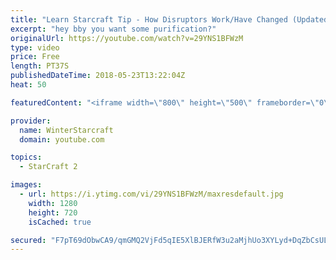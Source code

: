 ```yaml
---
title: "Learn Starcraft Tip - How Disruptors Work/Have Changed (Updated Patch 4.0 2018)"
excerpt: "hey bby you want some purification?"
originalUrl: https://youtube.com/watch?v=29YNS1BFWzM
type: video
price: Free
length: PT37S
publishedDateTime: 2018-05-23T13:22:04Z
heat: 50

featuredContent: "<iframe width=\"800\" height=\"500\" frameborder=\"0\" src=\"https://www.youtube.com/embed/29YNS1BFWzM\" allow=\"accelerometer; autoplay; encrypted-media; gyroscope; picture-in-picture\" allowfullscreen></iframe>"

provider:
  name: WinterStarcraft
  domain: youtube.com

topics:
  - StarCraft 2

images:
  - url: https://i.ytimg.com/vi/29YNS1BFWzM/maxresdefault.jpg
    width: 1280
    height: 720
    isCached: true

secured: "F7pT69dObwCA9/qmGMQ2VjFd5qIE5XlBJERfW3u2aMjhUo3XYLyd+DqZbCsUL1TYno4IT7Mxw/wAuo/K6727h2akmjq3rdnyneRtdFvfKRVd65PMJC/r6reOj2bcfnP+sicGPplMnJHvPn6F1qhHPvoNCqJTlwvmf11/QTdX0Sj7FKGLr++VuearBJTlPkOLCTo70cluDGh6QzfvQmO7OWRAYs++jVuqYjMXnMo86fSkshYFUtdN6d59vTRANucEJV+a1QSCmJAztyA6bki57ioURRZ94koog9rcP9Ou0OMkFsacKJZYzL2dxBK210BjlrxF/H3Ho4j7jjA5L+D8QUsJJ9u/PkS+XYAFu4VEG02fy7P69ydB1SmNQ8d6CDNssVe+IVGbHbKX3q/jewQB8IFMaPdraDuI+ZKuD8dJg6I=;Wnr6UJIIWZq/vY9+mzjoQw=="
---
```


